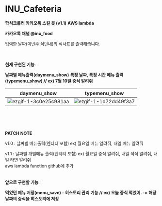 # INU_Cafeteria

**학식크롤러 카카오톡 스킬 봇 (v1.1)**
**AWS lambda**

**카카오톡 채널 @inu_food**


입력한 날짜(이번주 식단내)의 식사표를 출력해줍니다.<br><br><br>



**현재 구현된 기능**:

**날짜별 메뉴출력(daymenu_show)** **특정 날짜, 특정 시간 메뉴 출력(typemenu_show) // ex) 7월 10일 중식 알려줘**

| daymenu_show  | typemenu_show |
| ------------- | ------------- |
| ![ezgif-1-3c0e25c981aa](https://user-images.githubusercontent.com/41959969/125241348-491f9100-e326-11eb-80a5-b386fef2f5fb.gif)  | ![ezgif-1-1d72dd49f3a7](https://user-images.githubusercontent.com/41959969/125269142-644cc980-e343-11eb-88ec-5a5d5d5b8677.gif)  |

 <br><br><br>
 
 **PATCH NOTE**
 
v1.0 : 날짜별 메뉴출력(엔티티 포함) ex) 월요일 메뉴 알려줘, 내일 메뉴 알려줘

v1.1 : 날짜별 개별메뉴 출력(엔티티 포함) ex) 월요일 중식 알려줘, 내일 석식 알려줘, 내일 라면 알려줘
       <br>aws lambda function github에 추가
<br><br><br>
**앞으로 구현할 기능**:

**먹었던 메뉴 저장(menu_save) - 히스토리 관리 기능 // ex) 오늘 중식 먹었어. -> 해당 날짜의 중식을 히스토리에 저장**



